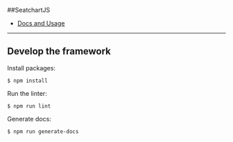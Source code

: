 ##SeatchartJS

- [Docs and Usage](http://omarmahili.github.io/SeatchartJS)

----

## Develop the framework

Install packages:

```
$ npm install
```

Run the linter:

```
$ npm run lint
```

Generate docs:

```
$ npm run generate-docs
```
